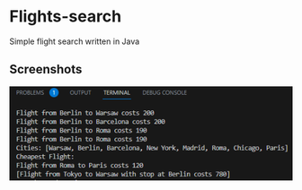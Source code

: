 # Flights-search
Simple flight search written in Java

## Screenshots

![App Screenshot](https://github.com/Simon125q/Flights-search/blob/main/scr01.png)
